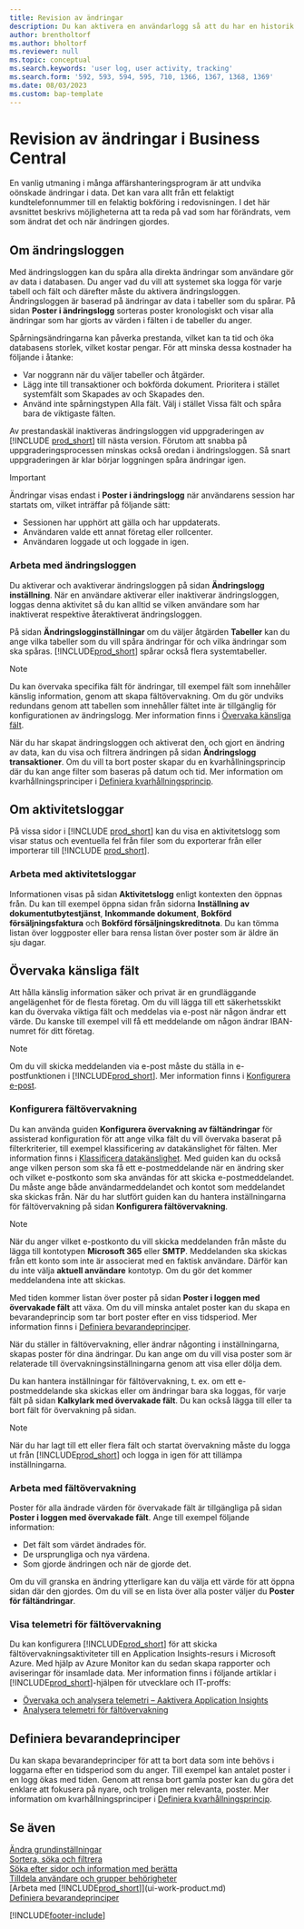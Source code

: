 ```yaml
---
title: Revision av ändringar
description: Du kan aktivera en användarlogg så att du har en historik över alla ändringar som gjorts i spårade tabeller. Du kan även spåra aktiviteter med vissa typer av aktivitetsloggar.
author: brentholtorf
ms.author: bholtorf
ms.reviewer: null
ms.topic: conceptual
ms.search.keywords: 'user log, user activity, tracking'
ms.search.form: '592, 593, 594, 595, 710, 1366, 1367, 1368, 1369'
ms.date: 08/03/2023
ms.custom: bap-template
---
```

# <a name="auditing-changes-in-business-central"></a>Revision av ändringar i Business Central

En vanlig utmaning i många affärshanteringsprogram är att undvika oönskade ändringar i data. Det kan vara allt från ett felaktigt kundtelefonnummer till en felaktig bokföring i redovisningen. I det här avsnittet beskrivs möjligheterna att ta reda på vad som har förändrats, vem som ändrat det och när ändringen gjordes.

## <a name="about-the-change-log"></a>Om ändringsloggen

Med ändringsloggen kan du spåra alla direkta ändringar som användare gör av data i databasen. Du anger vad du vill att systemet ska logga för varje tabell och fält och därefter måste du aktivera ändringsloggen. Ändringsloggen är baserad på ändringar av data i tabeller som du spårar. På sidan **Poster i ändringslogg** sorteras poster kronologiskt och visar alla ändringar som har gjorts av värden i fälten i de tabeller du anger. 

Spårningsändringarna kan påverka prestanda, vilket kan ta tid och öka databasens storlek, vilket kostar pengar. För att minska dessa kostnader ha följande i åtanke:

- Var noggrann när du väljer tabeller och åtgärder.
- Lägg inte till transaktioner och bokförda dokument. Prioritera i stället systemfält som Skapades av och Skapades den.
- Använd inte spårningstypen Alla fält. Välj i stället Vissa fält och spåra bara de viktigaste fälten.

Av prestandaskäl inaktiveras ändringsloggen vid uppgraderingen av [!INCLUDE [prod_short](includes/prod_short.md)] till nästa version. Förutom att snabba på uppgraderingsprocessen minskas också oredan i ändringsloggen. Så snart uppgraderingen är klar börjar loggningen spåra ändringar igen.

> [!Important]
> Ändringar visas endast i **Poster i ändringslogg** när användarens session har startats om, vilket inträffar på följande sätt:
>
> - Sessionen har upphört att gälla och har uppdaterats.
> - Användaren valde ett annat företag eller rollcenter.
> - Användaren loggade ut och loggade in igen.

### <a name="work-with-the-change-log"></a>Arbeta med ändringsloggen

Du aktiverar och avaktiverar ändringsloggen på sidan **Ändringslogg inställning**. När en användare aktiverar eller inaktiverar ändringsloggen, loggas denna aktivitet så du kan alltid se vilken användare som har inaktiverat respektive återaktiverat ändringsloggen.

På sidan **Ändringslogginställningar** om du väljer åtgärden **Tabeller** kan du ange vilka tabeller som du vill spåra ändringar för och vilka ändringar som ska spåras. [!INCLUDE[prod_short](includes/prod_short.md)] spårar också flera systemtabeller.

> [!NOTE]
> Du kan övervaka specifika fält för ändringar, till exempel fält som innehåller känslig information, genom att skapa fältövervakning. Om du gör undviks redundans genom att tabellen som innehåller fältet inte är tillgänglig för konfigurationen av ändringslogg. Mer information finns i [Övervaka känsliga fält](across-log-changes.md#monitor-sensitive-fields).

När du har skapat ändringsloggen och aktiverat den, och gjort en ändring av data, kan du visa och filtrera ändringen på sidan **Ändringslogg transaktioner**. Om du vill ta bort poster skapar du en kvarhållningsprincip där du kan ange filter som baseras på datum och tid. Mer information om kvarhållningsprinciper i [Definiera kvarhållningsprincip](admin-data-retention-policies.md).  

## <a name="about-activity-logs"></a>Om aktivitetsloggar

På vissa sidor i [!INCLUDE [prod_short](includes/prod_short.md)] kan du visa en aktivitetslogg som visar status och eventuella fel från filer som du exporterar från eller importerar till [!INCLUDE [prod_short](includes/prod_short.md)].  

### <a name="work-with-activity-logs"></a>Arbeta med aktivitetsloggar

Informationen visas på sidan **Aktivitetslogg** enligt kontexten den öppnas från. Du kan till exempel öppna sidan från sidorna **Inställning av dokumentutbytestjänst**, **Inkommande dokument**, **Bokförd försäljningsfaktura** och **Bokförd försäljningskreditnota**. Du kan tömma listan över loggposter eller bara rensa listan över poster som är äldre än sju dagar.  

## <a name="monitor-sensitive-fields"></a>Övervaka känsliga fält

Att hålla känslig information säker och privat är en grundläggande angelägenhet för de flesta företag. Om du vill lägga till ett säkerhetsskikt kan du övervaka viktiga fält och meddelas via e-post när någon ändrar ett värde. Du kanske till exempel vill få ett meddelande om någon ändrar IBAN-numret för ditt företag.

> [!NOTE]
> Om du vill skicka meddelanden via e-post måste du ställa in e-postfunktionen i [!INCLUDE[prod_short](includes/prod_short.md)]. Mer information finns i [Konfigurera e-post](admin-how-setup-email.md).

### <a name="set-up-field-monitoring"></a>Konfigurera fältövervakning

Du kan använda guiden **Konfigurera övervakning av fältändringar** för assisterad konfiguration för att ange vilka fält du vill övervaka baserat på filterkriterier, till exempel klassificering av datakänslighet för fälten. Mer information finns i [Klassificera datakänslighet](admin-classifying-data-sensitivity.md). Med guiden kan du också ange vilken person som ska få ett e-postmeddelande när en ändring sker och vilket e-postkonto som ska användas för att skicka e-postmeddelandet. Du måste ange både användarmeddelandet och kontot som meddelandet ska skickas från. När du har slutfört guiden kan du hantera inställningarna för fältövervakning på sidan **Konfigurera fältövervakning**. 

> [!NOTE]
> När du anger vilket e-postkonto du vill skicka meddelanden från måste du lägga till kontotypen **Microsoft 365** eller **SMTP**. Meddelanden ska skickas från ett konto som inte är associerat med en faktisk användare. Därför kan du inte välja **aktuell användare** kontotyp. Om du gör det kommer meddelandena inte att skickas. 

Med tiden kommer listan över poster på sidan **Poster i loggen med övervakade fält** att växa. Om du vill minska antalet poster kan du skapa en bevarandeprincip som tar bort poster efter en viss tidsperiod. Mer information finns i [Definiera bevarandeprinciper](admin-data-retention-policies.md).

När du ställer in fältövervakning, eller ändrar någonting i inställningarna, skapas poster för dina ändringar. Du kan ange om du vill visa poster som är relaterade till övervakningsinställningarna genom att visa eller dölja dem. 

Du kan hantera inställningar för fältövervakning, t. ex. om ett e-postmeddelande ska skickas eller om ändringar bara ska loggas, för varje fält på sidan **Kalkylark med övervakade fält**. Du kan också lägga till eller ta bort fält för övervakning på sidan.

> [!NOTE]
> När du har lagt till ett eller flera fält och startat övervakning måste du logga ut från [!INCLUDE[prod_short](includes/prod_short.md)] och logga in igen för att tillämpa inställningarna.

### <a name="work-with-field-monitoring"></a>Arbeta med fältövervakning

Poster för alla ändrade värden för övervakade fält är tillgängliga på sidan **Poster i loggen med övervakade fält**. Ange till exempel följande information:

- Det fält som värdet ändrades för.
- De ursprungliga och nya värdena.
- Som gjorde ändringen och när de gjorde det.

Om du vill granska en ändring ytterligare kan du välja ett värde för att öppna sidan där den gjordes. Om du vill se en lista över alla poster väljer du **Poster för fältändringar**.

### <a name="view-field-monitoring-telemetry"></a>Visa telemetri för fältövervakning

Du kan konfigurera [!INCLUDE[prod_short](includes/prod_short.md)] för att skicka fältövervakningsaktiviteter till en Application Insights-resurs i Microsoft Azure. Med hjälp av Azure Monitor kan du sedan skapa rapporter och aviseringar för insamlade data. Mer information finns i följande artiklar i [!INCLUDE[prod_short](includes/prod_short.md)]-hjälpen för utvecklare och IT-proffs:

- [Övervaka och analysera telemetri – Aaktivera Application Insights](/dynamics365/business-central/dev-itpro/administration/telemetry-overview#enable)
- [Analysera telemetri för fältövervakning](/dynamics365/business-central/dev-itpro/administration/telemetry-field-monitoring-trace)

## <a name="define-retention-policies"></a>Definiera bevarandeprinciper

Du kan skapa bevarandeprinciper för att ta bort data som inte behövs i loggarna efter en tidsperiod som du anger. Till exempel kan antalet poster i en logg ökas med tiden. Genom att rensa bort gamla poster kan du göra det enklare att fokusera på nyare, och troligen mer relevanta, poster. Mer information om kvarhållningsprinciper i [Definiera kvarhållningsprincip](admin-data-retention-policies.md).

## <a name="see-also"></a>Se även

[Ändra grundinställningar](ui-change-basic-settings.md)  
[Sortera, söka och filtrera](ui-enter-criteria-filters.md)  
[Söka efter sidor och information med berätta](ui-search.md)  
[Tilldela användare och grupper behörigheter](ui-define-granular-permissions.md)  
[Arbeta med [!INCLUDE[prod_short](includes/prod_short.md)]](ui-work-product.md)  
[Definiera bevarandeprinciper](admin-data-retention-policies.md)  

[!INCLUDE[footer-include](includes/footer-banner.md)]
